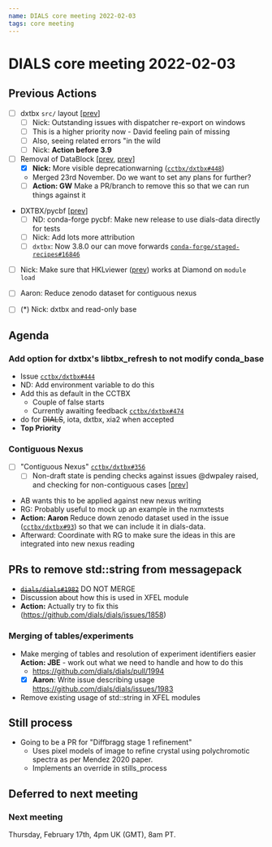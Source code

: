 ```yaml
---
name: DIALS core meeting 2022-02-03
tags: core meeting
---
```


# DIALS core meeting 2022-02-03


## Previous Actions

- [ ] dxtbx `src/` layout [[prev](https://dials.github.io/kb/core/20210715#src-layout-for-dxtbx)]
    - [ ] Nick: Outstanding issues with dispatcher re-export on windows
    - [ ] This is a higher priority now - David feeling pain of missing
    - [ ] Also, seeing related errors "in the wild
    - [ ] Nick: **Action before 3.9**
- [ ] Removal of DataBlock [[prev](https://dials.github.io/kb/core/20210909#datablock), [prev](https://dials.github.io/kb/core/20210826#removal-of-datablock)]
    - [x] **Nick:** More visible deprecationwarning ([`cctbx/dxtbx#448`](https://github.com/cctbx/dxtbx/pull/448))
    - Merged 23rd November. Do we want to set any plans for further?
    - [ ] **Action: GW** Make a PR/branch to remove this so that we can run things against it
- DXTBX/pycbf [[prev](https://dials.github.io/kb/core/20210826#cbflib-conda-forge-packagepycbf)]
    * [ ] ND: conda-forge pycbf: Make new release to use dials-data directly for tests
    * [ ] Nick: Add lots more attribution
    * [ ] `dxtbx`: Now 3.8.0 our can move forwards [`conda-forge/staged-recipes#16846`](https://github.com/conda-forge/staged-recipes/pull/16846)
- [ ] Nick: Make sure that HKLviewer ([prev](https://dials.github.io/kb/core/20211209#new-item-hklviewer)) works at Diamond on `module load`
- [ ] Aaron: Reduce zenodo dataset for contiguous nexus
- [ ] (*) Nick: dxtbx and read-only base


## Agenda

### Add option for dxtbx's libtbx_refresh to not modify conda_base 
- Issue [`cctbx/dxtbx#444`](https://github.com/cctbx/dxtbx/issues/444)
- ND: Add environment variable to do this
- Add this as default in the CCTBX
    - Couple of false starts
    - Currently awaiting feedback [`cctbx/dxtbx#474`](https://github.com/cctbx/dxtbx/pull/474)
- do for ~~DIALS~~, iota, dxtbx, xia2 when accepted
- **Top Priority**


### Contiguous Nexus

- [ ] "Contiguous Nexus" [`cctbx/dxtbx#356`](https://github.com/cctbx/dxtbx/pull/356)
    - [ ] Non-draft state is pending checks against issues @dwpaley raised, and checking for non-contiguous cases [[prev](https://dials.github.io/kb/core/20210715#contiguous-nexus-pr)]
- AB wants this to be applied against new nexus writing
- RG: Probably useful to mock up an example in the nxmxtests
- **Action: Aaron** Reduce down zenodo dataset used in the issue ([`cctbx/dxtbx#93`](https://github.com/cctbx/dxtbx/issues/93))
 so that we can include it in dials-data.
- Afterward: Coordinate with RG to make sure the ideas in this are integrated into new nexus reading


## PRs to remove std::string from messagepack

- ~~[`dials/dials#1982`](https://github.com/dials/dials/pull/1982)~~ DO NOT MERGE
- Discussion about how this is used in XFEL module
- **Action:** Actually try to fix this (https://github.com/dials/dials/issues/1858)


### Merging of tables/experiments

- Make merging of tables and resolution of experiment identifiers easier **Action: JBE** - work out what we need to handle and how to do this
    - https://github.com/dials/dials/pull/1994
    - [x] **Aaron**: Write issue describing usage https://github.com/dials/dials/issues/1983
- Remove existing usage of std::string in XFEL modules


## Still process
- Going to be a PR for "Diffbragg stage 1 refinement"
    - Uses pixel models of image to refine crystal using polychromotic spectra as per Mendez 2020 paper.
    - Implements an override in stills_process

## Deferred to next meeting



### Next meeting
Thursday, February 17th, 4pm UK (GMT), 8am PT.